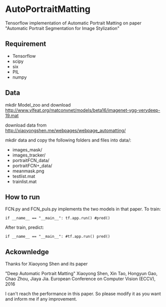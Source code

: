 # AutoPortraitMatting
Tensorflow implementation of Automatic Portrait Matting on paper "Automatic Portrait Segmentation for Image Stylization"

## Requirement

* Tensorflow
* scipy
* six
* PIL
* numpy

## Data

mkdir Model_zoo and download http://www.vlfeat.org/matconvnet/models/beta16/imagenet-vgg-verydeep-19.mat

download data from http://xiaoyongshen.me/webpages/webpage_automatting/

mkdir data and copy the following folders and files into data/:

  * images_mask/
  * images_tracker/
  * portraitFCN_data/
  * portraitFCN+_data/
  * meanmask.png
  * testlist.mat
  * trainlist.mat

## How to run

FCN.py and FCN_puls.py implements the two models in that paper.
To train:

`
  if __name__ == "__main__":
      tf.app.run()
      #pred()
`

After train, predict:

`
  if __name__ == "__main__":
      #tf.app.run()
      pred()
`

## Ackownledge

Thanks for Xiaoyong Shen and its paper

"Deep Automatic Portrait Matting" Xiaoyong Shen, Xin Tao, Hongyun Gao, Chao Zhou, Jiaya Jia. European Conference on Computer Vision (ECCV), 2016

I can't reach the performance in this paper. So please modify it as you want and inform me if any improvement.
